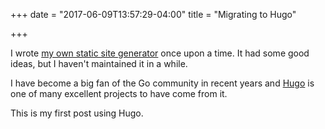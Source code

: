 +++
date = "2017-06-09T13:57:29-04:00"
title = "Migrating to Hugo"

+++

I wrote [my own static site generator](https://github.com/shazow/composer) once
upon a time. It had some good ideas, but I haven't maintained it in a while.

I have become a big fan of the Go community in recent years and
[Hugo](https://gohugo.io/) is one of many excellent projects to have come from
it.

This is my first post using Hugo.
